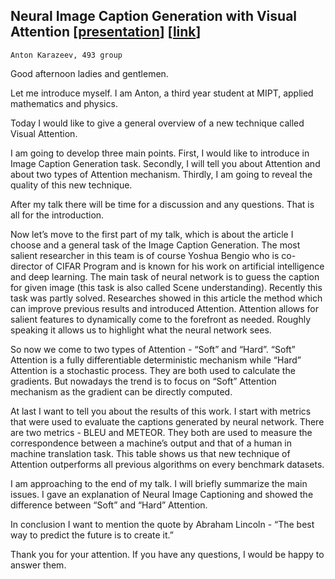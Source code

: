 ## Neural Image Caption Generation  with Visual Attention [[presentation](image_caption.pdf)] [[link](https://arxiv.org/pdf/1502.03044.pdf)]

`Anton Karazeev, 493 group`

Good afternoon ladies and gentlemen.

Let me introduce myself. I am Anton, a third year student at MIPT, applied mathematics and physics.

Today I would like to give a general overview of a new technique called Visual Attention.

I am going to develop three main points. First, I would like to introduce in Image Caption Generation task. Secondly, I will tell you about Attention and about two types of Attention mechanism. Thirdly, I am going to reveal the quality of this new technique.

After my talk there will be time for a discussion and any questions.
That is all for the introduction.

Now let’s move to the first part of my talk, which is about the article I choose and a general task of the Image Caption Generation. The most salient researcher in this team is of course Yoshua Bengio who is co-director of CIFAR Program and is known for his work on artificial intelligence and deep learning. The main task of neural network is to guess the caption for given image (this task is also called Scene understanding). Recently this task was partly solved. Researches showed in this article the method which can improve previous results and introduced Attention.
Attention allows for salient features to dynamically come to the forefront as needed. Roughly speaking it allows us to highlight what the neural network sees.

So now we come to two types of Attention - “Soft” and “Hard”.
“Soft” Attention is a fully differentiable deterministic mechanism while “Hard” Attention is a stochastic process. They are both used to calculate the gradients. But nowadays the trend is to focus on “Soft” Attention mechanism as the gradient can be directly computed.

At last I want to tell you about the results of this work. I start with metrics that were used to evaluate the captions generated by neural network. There are two metrics - BLEU and METEOR. They both are used to measure the correspondence between a machine’s output and that of a human in machine translation task. This table shows us that new technique of Attention outperforms all previous algorithms on every benchmark datasets.

I am approaching to the end of my talk.
I will briefly summarize the main issues. I gave an explanation of Neural Image Captioning and showed the difference between “Soft” and “Hard” Attention.

In conclusion I want to mention the quote by Abraham Lincoln - “The best way to predict the future is to create it.”

Thank you for your attention. If you have any questions, I would be happy to answer them.
